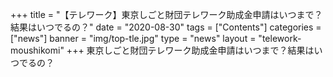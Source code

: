 +++
title = "【テレワーク】東京しごと財団テレワーク助成金申請はいつまで？結果はいつでるの？"
date = "2020-08-30"
tags = ["Contents"]
categories = ["news"]
banner = "img/top-tle.jpg"
type = "news"
layout = "telework-moushikomi"
+++
東京しごと財団テレワーク助成金申請はいつまで？結果はいつでるの？